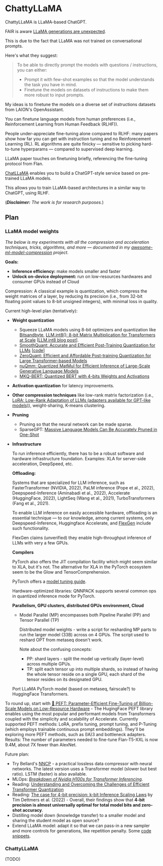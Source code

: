 # ChattyLLaMA

ChattyLLaMA is LLaMA-based ChatGPT.

FAIR is aware [LLaMA generations are unexpected](../FAQ.md#2-generations-are-bad).

This is due to the fact that LLaMA was not trained on conversational prompts.

Here's what they suggest:

> To be able to directly prompt the models with questions / instructions, you can either:
>
> - Prompt it with few-shot examples so that the model understands the task you have in mind.
> - Finetune the models on datasets of instructions to make them more robust to input prompts.

My ideas is to finetune the models on a diverse set of instructions datasets
from LAION's OpenAssistant.

You can finetune language models from human preferences (i.e., Reinforcement
Learning from Human Feedback (RLHF)).

People under-appreciate fine-tuning alone compared to RLHF: many papers show how
far you can get with instruction tuning and no Reinforecement Learning (RL). RL
algorithms are quite finicky — sensitive to picking hard-to-tune hyperparams —
compared to supervised deep learning.

LLaMA paper touches on finetuning briefly, referencing the fine-tuning protocol
from Flan.

[ChatLLaMA](https://github.com/nebuly-ai/nebullvm/tree/main/apps/accelerate/chatllama)
enables you to build a ChatGPT-style service based on pre-trained LLaMA models.

This allows you to train LLaMA-based architectures in a similar way to ChatGPT,
using RLHF.

(_**Disclaimer:** The work is for research purposes._)

## Plan

### LLaMA model weights

_The below is my experiments with all the compression and acceleration techniques, tricks, algorithms, and
more — documented in my [awesome-ml-model-compression](https://github.com/cedrickchee/awesome-ml-model-compression) project._

**Goals:**

- **Inference efficiency:** make models smaller and faster
- **Unlock on-device deployment:** run on low-resources hardwares and consumer GPUs instead of Cloud

Compression:
A classical example is quantization, which compress the weight matrices of a layer, by
reducing its precision (i.e., from 32-bit floating point values to 8-bit unsigned integers), with
minimal loss in quality.

Current high-level plan (tentatively):

- **Weight quantization**
  - Squeeze LLaMA models using 8-bit optimizers and quantization like [Bitsandbyte](https://arxiv.org/abs/2110.02861), [LLM.int8(): 8-bit Matrix Multiplication for Transformers at Scale](https://arxiv.org/abs/2208.07339) [[LLM.int8 blog post](https://huggingface.co/blog/hf-bitsandbytes-integration)].
  - [SmoothQuant: Accurate and Efficient Post-Training Quantization for LLMs](https://arxiv.org/abs/2211.10438) [[code](https://github.com/mit-han-lab/smoothquant)]
  - [ZeroQuant: Efficient and Affordable Post-training Quantization for Large Transformer-based Models](https://arxiv.org/abs/2206.01861)
  - [nuQmm: Quantized MatMul for Efficient Inference of Large-Scale Generative Language Models](https://arxiv.org/abs/2206.09557)
  - [MKQ-BERT: Quantized BERT with 4-bits Weights and Activations](https://arxiv.org/abs/2203.13483)
- **Activation quantization** for latency improvements.
- **Other compression techniques** like low-rank matrix factorization (i.e., [LoRA: Low-Rank Adaptation of LLMs (adapters available for GPT-like models)](https://arxiv.org/abs/2106.09685 )), weight-sharing, K-means clustering.
- **Pruning**
  - Pruning so that the neural network can be made sparse.
  - SparseGPT: [Massive Language Models Can Be Accurately Pruned in One-Shot](https://arxiv.org/abs/2301.00774)
- **Infrastructure**
  
  To run inference efficiently, there has to be a robust software and hardware infrastructure foundation. Examples: XLA for server-side acceleration, DeepSpeed, etc.

  **Offloading:**
  
  Systems that are specialized for LLM inference, such as FasterTransformer (NVIDIA, 2022), PaLM inference (Pope et al., 2022), Deepspeed-Inference (Aminabadi et al., 2022), Accelerate (HuggingFace, 2022), LightSeq (Wang et al., 2021), TurboTransformers (Fang et al., 2021).
  
  To enable LLM inference on easily accessible hardware, offloading is an essential technique — to
  our knowledge, among current systems, only Deepspeed-Inference, Huggingface Accelerate, and [FlexGen](https://raw.githubusercontent.com/FMInference/FlexGen/main/docs/paper.pdf) include such functionality.

  FlexGen claims (unverified) they enable high-throughput inference of LLMs with very a few GPUs.

  **Compilers**

  PyTorch also offers the JIT compilation facility which might seem similar to XLA, but it's not. The alternative for XLA in the PyTorch ecosystem seem to be the Glow and TensorComprehension.
  
  PyTorch offers a [model tuning guide](https://pytorch.org/tutorials/recipes/recipes/tuning_guide.html). 
  
  Hardware-optimized libraries: QNNPACK supports several common ops in quantized inference mode for PyTorch.

  **Parallelism, GPU clusters, distributed GPUs environment, Cloud**

  - Model Parallel (MP) encompasses both Pipeline Parallel (PP) and Tensor Parallel (TP)

    Distributed model weights - write a script for resharding MP parts to run the larger model (33B) across on 4 GPUs.
    The script used to reshard OPT from metaseq doesn't work.

    Note about the confusing concepts:

    - PP: shard layers - split the model up vertically (layer-level) across multiple GPUs.
    - TP: split each tensor up into multiple shards, so instead of having the whole tensor reside on a single GPU, each shard of the tensor resides on its designated GPU.

  Port LLaMA PyTorch model (based on metaseq, fairscale?) to HuggingFace Transformers.

To round up, start with [🤗 PEFT: Parameter-Efficient Fine-Tuning of Billion-Scale Models on Low-Resource Hardware](https://huggingface.co/blog/peft) - The HugingFace PEFT library enables using the most popular and performant models from Transformers coupled with the simplicity and scalability of Accelerate. Currently supported PEFT methods: LoRA, prefix tuning, prompt tuning, and P-Tuning (which employs trainable continuous prompt embeddings). They'll be exploring more PEFT methods, such as (IA)3 and bottleneck adapters. Results: The number of parameters needed to fine-tune Flan-T5-XXL is now 9.4M, about 7X fewer than AlexNet.

Future plan:

- Try Bellard's [NNCP](https://bellard.org/nncp/) - a practical lossless data compressor with neural networks. The latest version uses a Transformer model (slower but best ratio). LSTM (faster) is also available.
- MLOps: _[Breakdown of Nvidia H100s for Transformer Inferencing](https://carolchen.me/blog/h100-inferencing/)_.
- Reading: [Understanding and Overcoming the Challenges of Efficient Transformer Quantization](https://arxiv.org/abs/2109.12948)
- Reading: [The case for 4-bit precision: k-bit Inference Scaling Laws](https://arxiv.org/abs/2212.09720) by Tim Dettmers et al. (2022) - Overall, their findings show that **4-bit precision is almost universally optimal for total model bits and zero-shot accuracy**.
- Distilling model down (knowledge transfer) to a smaller model and sharing the student model as open source?
- Extend LLaMA model: adapt it so that we can pass-in a new sampler and more controls for generations, like repetition penalty. Some [code snippets](https://rentry.org/llama_few_more_samplers).

### ChattyLLaMA

(TODO)
